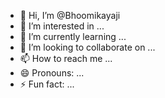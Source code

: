 - 👋 Hi, I’m @Bhoomikayaji
- 👀 I’m interested in ...
- 🌱 I’m currently learning ...
- 💞️ I’m looking to collaborate on ...
- 📫 How to reach me ...
- 😄 Pronouns: ...
- ⚡ Fun fact: ...

<!---
Bhoomikayaji/Bhoomikayaji is a ✨ special ✨ repository because its `README.md` (this file) appears on your GitHub profile.
You can click the Preview link to take a look at your changes.
--->
